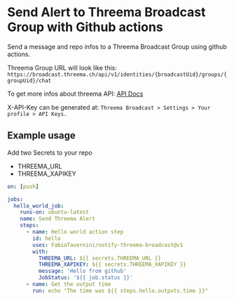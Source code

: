 # Send Alert to Threema Broadcast Group with Github actions

Send a message and repo infos to a Threema Broadcast Group using github actions.

Threema Group URL will look like this:
`https://broadcast.threema.ch/api/v1/identities/{broadcastUid}/groups/{groupUid}/chat`

To get more infos about threema API:
[API Docs](https://broadcast.threema.ch/en/api-doc)

X-API-Key can be generated at:
`Threema Broadcast > Settings > Your profile > API Keys.`

## Example usage
Add two Secrets to your repo
- THREEMA_URL
- THREEMA_XAPIKEY

```yaml
on: [push]

jobs:
  hello_world_job:
    runs-on: ubuntu-latest
    name: Send Threema Alert
    steps:
      - name: Hello world action step
        id: hello
        uses: FabioTavernini/notify-threema-broadcast@v1
        with:
          THREEMA_URL: ${{ secrets.THREEMA_URL }}
          THREEMA_XAPIKEY: ${{ secrets.THREEMA_XAPIKEY }}
          message: 'Hello from github'
          JobStatus: '${{ job.status }}'
      - name: Get the output time
        run: echo "The time was ${{ steps.hello.outputs.time }}"
```
